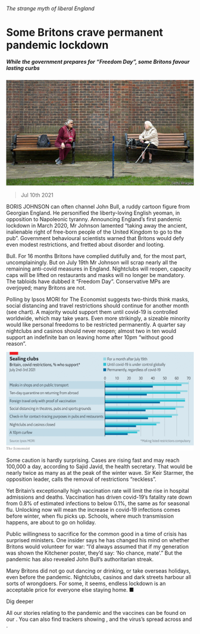 ###### The strange myth of liberal England

# Some Britons crave permanent pandemic lockdown 

##### While the government prepares for “Freedom Day”, some Britons favour lasting curbs 

![image](images/20210710_BRP502.jpg) 

> Jul 10th 2021 

BORIS JOHNSON can often channel John Bull, a ruddy cartoon figure from Georgian England. He personified the liberty-loving English yeoman, in opposition to Napoleonic tyranny. Announcing England’s first pandemic lockdown in March 2020, Mr Johnson lamented “taking away the ancient, inalienable right of free-born people of the United Kingdom to go to the pub”. Government behavioural scientists warned that Britons would defy even modest restrictions, and fretted about disorder and looting.

Bull. For 16 months Britons have complied dutifully and, for the most part, uncomplainingly. But on July 19th Mr Johnson will scrap nearly all the remaining anti-covid measures in England. Nightclubs will reopen, capacity caps will be lifted on restaurants and masks will no longer be mandatory. The tabloids have dubbed it “Freedom Day”. Conservative MPs are overjoyed; many Britons are not.


Polling by Ipsos MORI for The Economist suggests two-thirds think masks, social distancing and travel restrictions should continue for another month (see chart). A majority would support them until covid-19 is controlled worldwide, which may take years. Even more strikingly, a sizeable minority would like personal freedoms to be restricted permanently. A quarter say nightclubs and casinos should never reopen; almost two in ten would support an indefinite ban on leaving home after 10pm “without good reason”.

![image](images/20210710_BRC798.png) 


Some caution is hardly surprising. Cases are rising fast and may reach 100,000 a day, according to Sajid Javid, the health secretary. That would be nearly twice as many as at the peak of the winter wave. Sir Keir Starmer, the opposition leader, calls the removal of restrictions “reckless”.

Yet Britain’s exceptionally high vaccination rate will limit the rise in hospital admissions and deaths. Vaccination has driven covid-19’s fatality rate down from 0.8% of estimated infections to below 0.1%, the same as for seasonal flu. Unlocking now will mean the increase in covid-19 infections comes before winter, when flu picks up. Schools, where much transmission happens, are about to go on holiday.

Public willingness to sacrifice for the common good in a time of crisis has surprised ministers. One insider says he has changed his mind on whether Britons would volunteer for war: “I’d always assumed that if my generation was shown the Kitchener poster, they’d say: ‘No chance, mate’.” But the pandemic has also revealed John Bull’s authoritarian streak.

Many Britons did not go out dancing or drinking, or take overseas holidays, even before the pandemic. Nightclubs, casinos and dark streets harbour all sorts of wrongdoers. For some, it seems, endless lockdown is an acceptable price for everyone else staying home. ■

Dig deeper

All our stories relating to the pandemic and the vaccines can be found on our . You can also find trackers showing ,  and the virus’s spread across  and .

